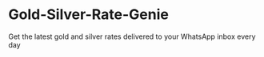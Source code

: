 # Gold-Silver-Rate-Genie
Get the latest gold and silver rates delivered to your WhatsApp inbox every day
